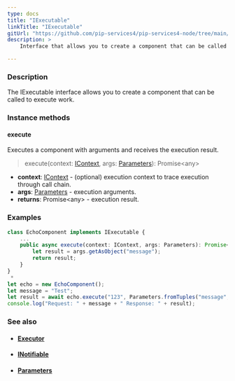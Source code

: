 ```yaml
---
type: docs
title: "IExecutable"
linkTitle: "IExecutable"
gitUrl: "https://github.com/pip-services4/pip-services4-node/tree/main/pip-services4-components-node"
description: >
    Interface that allows you to create a component that can be called to execute work.

---
```


### Description

The IExecutable interface allows you to create a component that can be called to execute work.

### Instance methods

#### execute
Executes a component with arguments and receives the execution result.

> execute(context: [IContext](../../context/context), args: [Parameters](../parameters)): Promise\<any\>

- **context**: [IContext](../../context/context) - (optional) execution context to trace execution through call chain.
- **args**: [Parameters](../parameters) - execution arguments.
- **returns**: Promise\<any\> - execution result. 

### Examples

```typescript
class EchoComponent implements IExecutable {
    ...
    public async execute(context: IContext, args: Parameters): Promise<any> {
        let result = args.getAsObject("message");
        return result;
    }
}
 *     
let echo = new EchoComponent();
let message = "Test";
let result = await echo.execute("123", Parameters.fromTuples("message", message))
console.log("Request: " + message + " Response: " + result);

```

### See also
- #### [Executor](../executor)
- #### [INotifiable](../inotifiable)
- #### [Parameters](../parameters)

